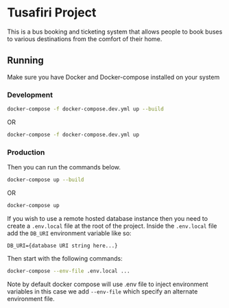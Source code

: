 # Tusafiri Project

This is a bus booking and ticketing system that allows people to book buses to various destinations from the comfort of their home.

## Running

Make sure you have Docker and Docker-compose installed on your system

### Development

```bash
docker-compose -f docker-compose.dev.yml up --build
```

OR

```bash
docker-compose -f docker-compose.dev.yml up
```

### Production

Then you can run the commands below.

```bash
docker-compose up --build
```

OR

```bash
docker-compose up
```

If you wish to use a remote hosted database instance then you need to create a ```.env.local``` file at the root of the project. Inside the ```.env.local``` file add the ```DB_URI``` environment variable like so:

```text
DB_URI={database URI string here...}
```

Then start with the following commands:

```bash
docker-compose --env-file .env.local ...
```

Note by default docker compose will use .env file to inject environment variables in this case we add ```--env-file``` which specify an alternate environment file.
